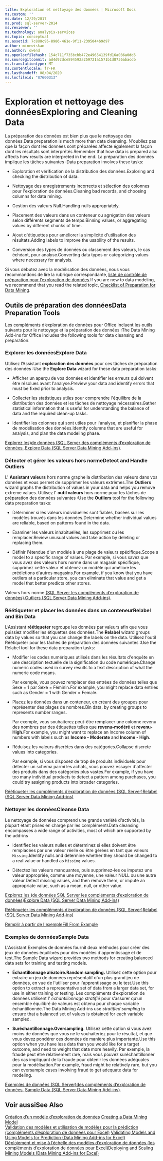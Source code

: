 ```yaml
---
title: Exploration et nettoyage des données | Microsoft Docs
ms.custom: ''
ms.date: 12/29/2017
ms.prod: sql-server-2014
ms.reviewer: ''
ms.technology: analysis-services
ms.topic: conceptual
ms.assetid: 7c888c95-8986-461e-9f11-2395044b9d97
author: minewiskan
ms.author: owend
ms.openlocfilehash: 154c711f735bcbb472e49654139fd16a036a0dd5
ms.sourcegitcommit: ad4d92dce894592a259721a1571b1d8736abacdb
ms.translationtype: MT
ms.contentlocale: fr-FR
ms.lasthandoff: 08/04/2020
ms.locfileid: "87600313"
---
```

# <a name="exploring-and-cleaning-data"></a><span data-ttu-id="337ef-102">Exploration et nettoyage des données</span><span class="sxs-lookup"><span data-stu-id="337ef-102">Exploring and Cleaning Data</span></span>
  <span data-ttu-id="337ef-103">La préparation des données est bien plus que le nettoyage des données.</span><span class="sxs-lookup"><span data-stu-id="337ef-103">Data preparation is much more than data cleansing.</span></span> <span data-ttu-id="337ef-104">N'oubliez pas que la façon dont les données sont préparées affecte également la façon dont les résultats sont interprétés.</span><span class="sxs-lookup"><span data-stu-id="337ef-104">Remember that how data is prepared also affects how results are interpreted in the end.</span></span> <span data-ttu-id="337ef-105">La préparation des données implique les tâches suivantes :</span><span class="sxs-lookup"><span data-stu-id="337ef-105">Data preparation involves these tasks:</span></span>  
  
-   <span data-ttu-id="337ef-106">Exploration et vérification de la distribution des données.</span><span class="sxs-lookup"><span data-stu-id="337ef-106">Exploring and checking the distribution of data.</span></span>  
  
-   <span data-ttu-id="337ef-107">Nettoyage des enregistrements incorrects et sélection des colonnes pour l'exploration de données.</span><span class="sxs-lookup"><span data-stu-id="337ef-107">Cleaning bad records, and choosing columns for data mining.</span></span>  
  
-   <span data-ttu-id="337ef-108">Gestion des valeurs Null.</span><span class="sxs-lookup"><span data-stu-id="337ef-108">Handling nulls appropriately.</span></span>  
  
-   <span data-ttu-id="337ef-109">Placement des valeurs dans un conteneur ou agrégation des valeurs selon différents segments de temps.</span><span class="sxs-lookup"><span data-stu-id="337ef-109">Binning values, or aggregating values by different chunks of time.</span></span>  
  
-   <span data-ttu-id="337ef-110">Ajout d'étiquettes pour améliorer la simplicité d'utilisation des résultats.</span><span class="sxs-lookup"><span data-stu-id="337ef-110">Adding labels to improve the usability of the results.</span></span>  
  
-   <span data-ttu-id="337ef-111">Conversion des types de données ou classement des valeurs, le cas échéant, pour analyse.</span><span class="sxs-lookup"><span data-stu-id="337ef-111">Converting data types or categorizing values where necessary for analysis.</span></span>  
  
 <span data-ttu-id="337ef-112">Si vous débutez avec la modélisation des données, nous vous recommandons de lire la rubrique correspondante, [liste de contrôle de préparation pour l’exploration de données](checklist-of-preparation-for-data-mining.md).</span><span class="sxs-lookup"><span data-stu-id="337ef-112">If you are new to data modeling, we recommend that you read the related topic, [Checklist of Preparation for Data Mining](checklist-of-preparation-for-data-mining.md).</span></span>  
  
## <a name="data-preparation-tools"></a><span data-ttu-id="337ef-113">Outils de préparation des données</span><span class="sxs-lookup"><span data-stu-id="337ef-113">Data Preparation Tools</span></span>  
 <span data-ttu-id="337ef-114">Les compléments d’exploration de données pour Office incluent les outils suivants pour le nettoyage et la préparation des données :</span><span class="sxs-lookup"><span data-stu-id="337ef-114">The Data Mining Add-ins for Office includes the following tools for data cleansing and preparation:</span></span>  
  
### <a name="explore-data"></a><span data-ttu-id="337ef-115">Explorer les données</span><span class="sxs-lookup"><span data-stu-id="337ef-115">Explore Data</span></span>  
 <span data-ttu-id="337ef-116">Utilisez l’Assistant **exploration des données** pour ces tâches de préparation des données :</span><span class="sxs-lookup"><span data-stu-id="337ef-116">Use the **Explore Data** wizard for these data preparation tasks:</span></span>  
  
-   <span data-ttu-id="337ef-117">Afficher un aperçu de vos données et identifier les erreurs qui doivent être résolues avant l'analyse.</span><span class="sxs-lookup"><span data-stu-id="337ef-117">Preview your data and identify errors that must be fixed prior to analysis.</span></span>  
  
-   <span data-ttu-id="337ef-118">Collecter les statistiques utiles pour comprendre l'équilibre de la distribution des données et les tâches de nettoyage nécessaires.</span><span class="sxs-lookup"><span data-stu-id="337ef-118">Gather statistical information that is useful for understanding the balance of data and the required clean-up tasks.</span></span>  
  
-   <span data-ttu-id="337ef-119">Identifier les colonnes qui sont utiles pour l'analyse, et planifier la phase de modélisation des données.</span><span class="sxs-lookup"><span data-stu-id="337ef-119">Identify columns that are useful for analysis, and plan the data modeling phase.</span></span>  
  
 <span data-ttu-id="337ef-120">[Explorez les&#41;de données &#40;SQL Server des compléments d’exploration de données ](explore-data-sql-server-data-mining-add-ins.md).</span><span class="sxs-lookup"><span data-stu-id="337ef-120">[Explore Data &#40;SQL Server Data Mining Add-ins&#41;](explore-data-sql-server-data-mining-add-ins.md).</span></span>  
  
### <a name="detect-and-handle-outliers"></a><span data-ttu-id="337ef-121">Détecter et gérer les valeurs hors norme</span><span class="sxs-lookup"><span data-stu-id="337ef-121">Detect and Handle Outliers</span></span>  
 <span data-ttu-id="337ef-122">L' **Assistant valeurs** hors norme graphe la distribution des valeurs dans vos données et vous permet de supprimer les valeurs extrêmes.</span><span class="sxs-lookup"><span data-stu-id="337ef-122">The **Outliers** wizard graphs the distribution of values in your data and helps you remove extreme values.</span></span> <span data-ttu-id="337ef-123">Utilisez l' **outil valeurs** hors norme pour les tâches de préparation des données suivantes :</span><span class="sxs-lookup"><span data-stu-id="337ef-123">Use the **Outliers** tool for the following data preparation tasks:</span></span>  
  
-   <span data-ttu-id="337ef-124">Déterminer si les valeurs individuelles sont fiables, basées sur les modèles trouvés dans les données.</span><span class="sxs-lookup"><span data-stu-id="337ef-124">Determine whether individual values are reliable, based on patterns found in the data.</span></span>  
  
-   <span data-ttu-id="337ef-125">Examiner les valeurs inhabituelles, les supprimez ou les remplacer.</span><span class="sxs-lookup"><span data-stu-id="337ef-125">Review unusual values and take action by deleting or replacing them.</span></span>  
  
-   <span data-ttu-id="337ef-126">Définir l'étendue d'un modèle à une plage de valeurs spécifique.</span><span class="sxs-lookup"><span data-stu-id="337ef-126">Scope a model to a specific range of values.</span></span> <span data-ttu-id="337ef-127">Par exemple, si vous savez que vous avez des valeurs hors norme dans un magasin spécifique, supprimez cette valeur et obtenez un modèle qui améliore les prédictions d'autres magasins.</span><span class="sxs-lookup"><span data-stu-id="337ef-127">For example, if you know that you have outliers at a particular store, you can eliminate that value and get a model that better predicts other stores.</span></span>  
  
 <span data-ttu-id="337ef-128">Valeurs hors norme [&#40;SQL Server les compléments d’exploration de données&#41;](outliers-sql-server-data-mining-add-ins.md).</span><span class="sxs-lookup"><span data-stu-id="337ef-128">[Outliers &#40;SQL Server Data Mining Add-ins&#41;](outliers-sql-server-data-mining-add-ins.md).</span></span>  
  
### <a name="relabel-and-bin-data"></a><span data-ttu-id="337ef-129">Réétiqueter et placer les données dans un conteneur</span><span class="sxs-lookup"><span data-stu-id="337ef-129">Relabel and Bin Data</span></span>  
 <span data-ttu-id="337ef-130">L’Assistant **réétiqueter** regroupe les données par valeurs afin que vous puissiez modifier les étiquettes des données.</span><span class="sxs-lookup"><span data-stu-id="337ef-130">The **Relabel** wizard groups data by values so that you can change the labels on the data.</span></span> <span data-ttu-id="337ef-131">Utilisez l'outil Réétiqueter pour les tâches de préparation des données suivantes :</span><span class="sxs-lookup"><span data-stu-id="337ef-131">Use the Relabel tool for these data preparation tasks:</span></span>  
  
-   <span data-ttu-id="337ef-132">Modifier les codes numériques utilisés dans les résultats d'enquête en une description textuelle de la signification du code numérique.</span><span class="sxs-lookup"><span data-stu-id="337ef-132">Change numeric codes used in survey results to a text description of what the numeric code means.</span></span>  
  
     <span data-ttu-id="337ef-133">Par exemple, vous pouvez remplacer des entrées de données telles que Sexe = 1 par Sexe = Féminin.</span><span class="sxs-lookup"><span data-stu-id="337ef-133">For example, you might replace data entries such as Gender = 1 with Gender = Female.</span></span>  
  
-   <span data-ttu-id="337ef-134">Placez les données dans un conteneur, en créant des groupes pour représenter des plages de nombres.</span><span class="sxs-lookup"><span data-stu-id="337ef-134">Bin data, by creating groups to represents number ranges.</span></span>  
  
     <span data-ttu-id="337ef-135">Par exemple, vous souhaiterez peut-être remplacer une colonne revenu des nombres par des étiquettes telles que **revenu-modéré** et **revenu-High**.</span><span class="sxs-lookup"><span data-stu-id="337ef-135">For example, you might want to replace an Income column of numbers with labels such as **Income - Moderate** and **Income - High**.</span></span>  
  
-   <span data-ttu-id="337ef-136">Réduisez les valeurs discrètes dans des catégories.</span><span class="sxs-lookup"><span data-stu-id="337ef-136">Collapse discrete values into categories.</span></span>  
  
     <span data-ttu-id="337ef-137">Par exemple, si vous disposez de trop de produits individuels pour détecter un schéma parmi les achats, vous pouvez essayer d'affecter des produits dans des catégories plus vastes.</span><span class="sxs-lookup"><span data-stu-id="337ef-137">For example, if you have too many individual products to detect a pattern among purchases, you could try assigning products into broader categories.</span></span>  
  
 [<span data-ttu-id="337ef-138">Réétiqueter les compléments d’exploration de données &#40;SQL Server&#41;</span><span class="sxs-lookup"><span data-stu-id="337ef-138">Relabel &#40;SQL Server Data Mining Add-ins&#41;</span></span>](relabel-sql-server-data-mining-add-ins.md)  
  
### <a name="cleanse-data"></a><span data-ttu-id="337ef-139">Nettoyer les données</span><span class="sxs-lookup"><span data-stu-id="337ef-139">Cleanse Data</span></span>  
 <span data-ttu-id="337ef-140">Le nettoyage de données comprend une grande variété d'activités, la plupart étant prises en charge par les compléments</span><span class="sxs-lookup"><span data-stu-id="337ef-140">Data cleansing encompasses a wide range of activities, most of which are supported by the add-ins</span></span>  
  
-   <span data-ttu-id="337ef-141">Identifiez les valeurs nulles et déterminez si elles doivent être remplacées par une valeur réelle ou être gérées en tant que valeurs `Missing`.</span><span class="sxs-lookup"><span data-stu-id="337ef-141">Identify nulls and determine whether they should be changed to a real value or handled as `Missing` values.</span></span>  
  
-   <span data-ttu-id="337ef-142">Détectez les valeurs manquantes, puis supprimez-les ou imputez une valeur appropriée, comme une moyenne, une valeur NULL ou une autre valeur.</span><span class="sxs-lookup"><span data-stu-id="337ef-142">Detect missing values, and then remove them, or impute an appropriate value, such as a mean, null, or other value.</span></span>  
  
 [<span data-ttu-id="337ef-143">Explorez les &#40;de données SQL Server les compléments d’exploration de données&#41;</span><span class="sxs-lookup"><span data-stu-id="337ef-143">Explore Data &#40;SQL Server Data Mining Add-ins&#41;</span></span>](explore-data-sql-server-data-mining-add-ins.md)  
  
 [<span data-ttu-id="337ef-144">Réétiqueter les compléments d’exploration de données &#40;SQL Server&#41;</span><span class="sxs-lookup"><span data-stu-id="337ef-144">Relabel &#40;SQL Server Data Mining Add-ins&#41;</span></span>](relabel-sql-server-data-mining-add-ins.md)  
  
 [<span data-ttu-id="337ef-145">Remplir à partir de l'exemple</span><span class="sxs-lookup"><span data-stu-id="337ef-145">Fill From Example</span></span>](fill-from-example-table-analysis-tools-for-excel.md)  
  
### <a name="sample-data"></a><span data-ttu-id="337ef-146">Exemples de données</span><span class="sxs-lookup"><span data-stu-id="337ef-146">Sample Data</span></span>  
 <span data-ttu-id="337ef-147">L'Assistant Exemples de données fournit deux méthodes pour créer des jeux de données équilibrés pour des modèles d'apprentissage et de test.</span><span class="sxs-lookup"><span data-stu-id="337ef-147">The Sample Data wizard provides two methods for creating balanced data sets for training and testing models.</span></span>  
  
-   <span data-ttu-id="337ef-148">**Échantillonnage aléatoire.**</span><span class="sxs-lookup"><span data-stu-id="337ef-148">**Random sampling.**</span></span> <span data-ttu-id="337ef-149">Utilisez cette option pour extraire un jeu de données représentatif d'un plus grand jeu de données, en vue de l'utiliser pour l'apprentissage ou le test.</span><span class="sxs-lookup"><span data-stu-id="337ef-149">Use this option to extract a representative set of data from a larger data set, for use in either training or testing.</span></span> <span data-ttu-id="337ef-150">Les compléments d’exploration de données utilisent l' *échantillonnage stratifié* pour s’assurer qu’un ensemble équilibré de valeurs est obtenu pour chaque variable échantillonnée.</span><span class="sxs-lookup"><span data-stu-id="337ef-150">The Data Mining Add-ins use *stratified sampling* to ensure that a balanced set of values is obtained for each variable sampled.</span></span>  
  
-   <span data-ttu-id="337ef-151">**Suréchantillonnage.**</span><span class="sxs-lookup"><span data-stu-id="337ef-151">**Oversampling.**</span></span> <span data-ttu-id="337ef-152">Utilisez cette option si vous avez moins de données que vous ne le souhaiteriez pour le résultat, et que vous devez pondérer ces données de manière plus importante.</span><span class="sxs-lookup"><span data-stu-id="337ef-152">Use this option when you have less data than you would like for a target outcome, and need to weight that data more heavily.</span></span> <span data-ttu-id="337ef-153">Par exemple, la fraude peut être relativement rare, mais vous pouvez suréchantillonner des cas impliquant de la fraude pour obtenir les données adéquates pour la modélisation.</span><span class="sxs-lookup"><span data-stu-id="337ef-153">For example, fraud might be relatively rare, but you can oversample cases involving fraud to get adequate data for modeling.</span></span>  
  
 <span data-ttu-id="337ef-154">[Exemples de données &#40;SQL Server&#41;des compléments d’exploration de données ](sample-data-sql-server-data-mining-add-ins.md).</span><span class="sxs-lookup"><span data-stu-id="337ef-154">[Sample Data &#40;SQL Server Data Mining Add-ins&#41;](sample-data-sql-server-data-mining-add-ins.md).</span></span>  
  
## <a name="see-also"></a><span data-ttu-id="337ef-155">Voir aussi</span><span class="sxs-lookup"><span data-stu-id="337ef-155">See Also</span></span>  
 <span data-ttu-id="337ef-156">[Création d’un modèle d’exploration de données](creating-a-data-mining-model.md) </span><span class="sxs-lookup"><span data-stu-id="337ef-156">[Creating a Data Mining Model](creating-a-data-mining-model.md) </span></span>  
 <span data-ttu-id="337ef-157">[Validation des modèles et utilisation de modèles pour la prédiction &#40;compléments d’exploration de données pour Excel&#41;](validating-models-and-using-models-for-prediction-data-mining-add-ins-for-excel.md) </span><span class="sxs-lookup"><span data-stu-id="337ef-157">[Validating Models and Using Models for Prediction &#40;Data Mining Add-ins for Excel&#41;](validating-models-and-using-models-for-prediction-data-mining-add-ins-for-excel.md) </span></span>  
 [<span data-ttu-id="337ef-158">Déploiement et mise à l’échelle des modèles d’exploration de données &#40;les compléments d’exploration de données pour Excel&#41;</span><span class="sxs-lookup"><span data-stu-id="337ef-158">Deploying and Scaling Mining Models &#40;Data Mining Add-ins for Excel&#41;</span></span>](deploying-and-scaling-mining-models-data-mining-add-ins-for-excel.md)  
  
  

